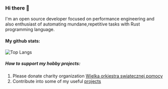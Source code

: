 ### Hi there 👋 
I'm  an open source developer focused on performance engineering and also enthusiast of automating mundane,repetitive tasks with Rust programming language.

#### My github stats:
![Top Langs](https://github-readme-stats.vercel.app/api/top-langs/?username=jczaja)

##### How to support my hobby projects:
1. Please donate charity organization [Wielka orkiestra swiatecznej pomocy](https://en.wosp.org.pl/fundacja/jak-wspierac-wosp/wesprzyj-online)
2. Contribute into some of my useful [projects](https://github.com/jczaja/e-trade-tax-return-pl-helper)

<!--
**jczaja/jczaja** is a ✨ _special_ ✨ repository because its `README.md` (this file) appears on your GitHub profile.

Here are some ideas to get you started:

- 🔭 I’m currently working on ...
- 🌱 I’m currently learning ...
- 👯 I’m looking to collaborate on ...
- 🤔 I’m looking for help with ...
- 💬 Ask me about ...
- 📫 How to reach me: ...
- 😄 Pronouns: ...
- ⚡ Fun fact: ...
-->
